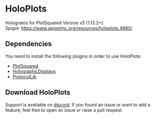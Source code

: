 # HoloPlots
Holograms for PlotSquared Version v5 (1.13.2+)    
Spigot: https://www.spigotmc.org/resources/holoplots.4880/

## Dependencies
You need to install the following plugins in order to use HoloPlots:
- [PlotSquared](https://www.spigotmc.org/resources/77506/)
- [HolographicDisplays](https://dev.bukkit.org/projects/holographic-displays/files)
- [ProtocolLib](https://www.spigotmc.org/resources/protocollib.1997/)

## Download HoloPlots
Support is available on [discord](https://discord.gg/intellectualsites). If you found an issue or want to add a feature, feel free to open an issue or raise a pull request.